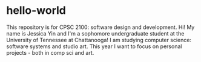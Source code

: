 # hello-world
This repository is for CPSC 2100: software design and development.
Hi! My name is Jessica Yin and I'm a sophomore undergraduate student at the University of Tennessee at Chattanooga! I am studying computer science: software systems and studio art.
This year I want to focus on personal projects - both in comp sci and art.

